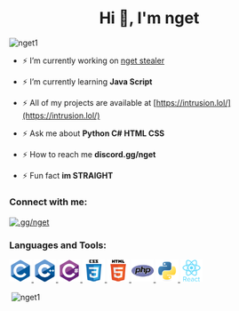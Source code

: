 <h1 align="center">Hi 👋, I'm nget</h1>
<img src="[https://komarev.com/ghpvc/?username=nget1&label=Profile%20views&color=0e75b6&style=flat](https://cdn.discordapp.com/attachments/1179997780014534736/1181715439181627533/image0.gif?ex=65821143&is=656f9c43&hm=cee967430b222553a2dafcee186817e60f0c445de5320d7918f0dc79ce75d727&)" alt="nget1"/>

<p align="left"> </p>

- ⚡ I’m currently working on [nget stealer](discord.gg/nget)

- ⚡ I’m currently learning **Java Script**

- ⚡ All of my projects are available at [https://intrusion.lol/](https://intrusion.lol/)

- ⚡ Ask me about **Python C# HTML CSS**

- ⚡ How to reach me **discord.gg/nget**

- ⚡ Fun fact **im STRAIGHT**

<h3 align="left">Connect with me:</h3>
<p align="left">
<a href="https://discord.gg/.gg/nget" target="blank"><img align="center" src="https://raw.githubusercontent.com/rahuldkjain/github-profile-readme-generator/master/src/images/icons/Social/discord.svg" alt=".gg/nget" height="30" width="40" /></a>
</p>

<h3 align="left">Languages and Tools:</h3>
<p align="left"> <a href="https://www.cprogramming.com/" target="_blank" rel="noreferrer"> <img src="https://raw.githubusercontent.com/devicons/devicon/master/icons/c/c-original.svg" alt="c" width="40" height="40"/> </a> <a href="https://www.w3schools.com/cpp/" target="_blank" rel="noreferrer"> <img src="https://raw.githubusercontent.com/devicons/devicon/master/icons/cplusplus/cplusplus-original.svg" alt="cplusplus" width="40" height="40"/> </a> <a href="https://www.w3schools.com/cs/" target="_blank" rel="noreferrer"> <img src="https://raw.githubusercontent.com/devicons/devicon/master/icons/csharp/csharp-original.svg" alt="csharp" width="40" height="40"/> </a> <a href="https://www.w3schools.com/css/" target="_blank" rel="noreferrer"> <img src="https://raw.githubusercontent.com/devicons/devicon/master/icons/css3/css3-original-wordmark.svg" alt="css3" width="40" height="40"/> </a> <a href="https://www.w3.org/html/" target="_blank" rel="noreferrer"> <img src="https://raw.githubusercontent.com/devicons/devicon/master/icons/html5/html5-original-wordmark.svg" alt="html5" width="40" height="40"/> </a> <a href="https://www.php.net" target="_blank" rel="noreferrer"> <img src="https://raw.githubusercontent.com/devicons/devicon/master/icons/php/php-original.svg" alt="php" width="40" height="40"/> </a> <a href="https://www.python.org" target="_blank" rel="noreferrer"> <img src="https://raw.githubusercontent.com/devicons/devicon/master/icons/python/python-original.svg" alt="python" width="40" height="40"/> </a> <a href="https://reactjs.org/" target="_blank" rel="noreferrer"> <img src="https://raw.githubusercontent.com/devicons/devicon/master/icons/react/react-original-wordmark.svg" alt="react" width="40" height="40"/> </a> </p>

<p>&nbsp;<img align="center" src="https://github-readme-stats.vercel.app/api?username=nget1&show_icons=true&locale=en" alt="nget1" /></p>

